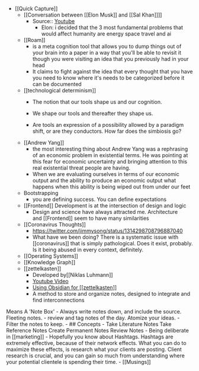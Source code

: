 - [[Quick Capture]]
    - [[Conversation between [[Elon Musk]] and [[Sal Khan]]]]
        - Source:: [Youtube](https://www.youtube.com/watch?v=vDwzmJpI4io&t)
            - Elon: i decided that the 3 most fundamental problems that would affect humanity are energy space travel and ai
    - [[Roam]]
        -  is a meta cognition tool that allows you to dump things out of your brain into a paper in a way that you'll be able to revisit it though you were visiting an idea that you previously had in your head
        - It claims to fight against the idea that every thought that you have you need to know where it's needs to be categorized before it can be documented
    - [[technological determinism]] 
        - The notion that our tools shape us and our cognition. 
        - We shape our tools and thereafter they shape us. 

        - Are tools an expression of a possibility allowed by a paradigm shift, or are they conductors. How far does the simbiosis go?
    - [[Andrew Yang]]
        - the most interesting thing about Andrew Yang was a rephrasing of an economic problem in existential terms. He was pointing at this fear for economic uncertainty and bringing attention to this real existential threat people are having.
        - When we are evaluating ourselves in terms of our economic output and the ability to produce an economic output what happens when this ability is being wiped out from under our feet
    - Bootstrapping
        - you are defining success. You can define expectations
    - [[Frontend]] Development is at the intersection of design and logic 
        - Design and science have always attracted me. Architecture and [[Frontend]] seem to have many similarities
    - [[Coronavirus Thoughts]]
        - https://twitter.com/jimmysong/status/1314298708796887040
        - What have we been doing? There is a systematic issue with [[coronavirus]] that is simply pathological. Does it exist, probably. Is it being abused in every context, definitely.
    - [[Operating Systems]]
    - [[Knowledge Graph]]
    - [[zettelkasten]]
        - Developed by[[Niklas Luhmann]]
        - [Youtube Video](https://www.youtube.com/watch?v=XUltI4v_UU4)
        - [Using Obsidian for [[zettelkasten]]](https://niklasblog.com/?tag=obsidian)
        - A method to store and organize notes, designed to integrate and find interconnections 

Means A 'Note Box'
            - Always write notes down, and include the source. Fleeting notes.
            - review and tag notes of the day. Atomize your ideas.
            - Filter the notes to keep.
        - ## Concepts
            - Take Literature Notes
Take Reference Notes
Create Permanent Notes
Review Notes
    - Being deliberate in [[marketing]]
        - Hopefully you know about Hashtags. Hashtags are extremely effective, because of their network effects. What you can do to maximize these effects, is research what your clients are posting. Client research is crucial, and you can gain so much from understanding where your potential clientele is spending their time. 
    - [[Musings]]
